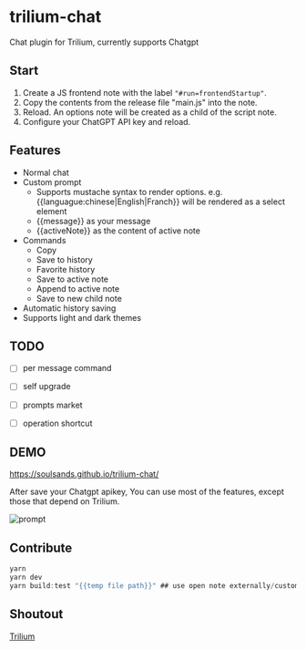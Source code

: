 # trilium-chat
Chat plugin for Trilium, currently supports Chatgpt



## Start

1. Create a JS frontend note with the label `"#run=frontendStartup"`.
2. Copy the contents from the release file "main.js" into the note.
3. Reload. An options note will be created as a child of the script note.
4. Configure your ChatGPT API key and reload.

## Features 

- Normal chat
- Custom prompt
  - Supports mustache syntax to render options. e.g. {{languague:chinese|English|Franch}} will be rendered as a select element
  - {{message}} as your message
  - {{activeNote}} as the content of active note
- Commands
  - Copy
  - Save to history
  - Favorite history
  - Save to active note
  - Append to active note
  - Save to new child note
- Automatic history saving
- Supports light and dark themes



## TODO

- [ ] per message command
- [ ] self upgrade
- [ ] prompts market
- [ ] operation shortcut



## DEMO

https://soulsands.github.io/trilium-chat/

After save your Chatgpt apikey,  You can use most of the features, except those that depend on Trilium. 







![prompt](./media./prompt.gif)



## Contribute

```js
yarn
yarn dev
yarn build:test "{{temp file path}}" ## use open note externally/custom to create a temporary file
```

## Shoutout

[Trilium](https://github.com/zadam/trilium)